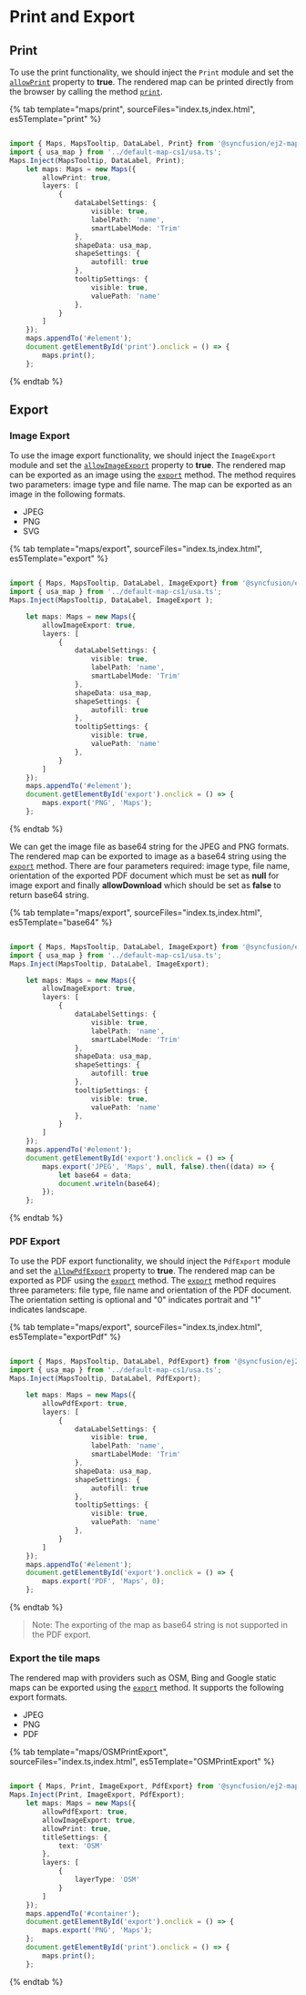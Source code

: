 # Print and Export

## Print

To use the print functionality, we should inject the `Print` module and set the [`allowPrint`](../api/maps/#allowprint) property to **true**. The rendered map can be printed directly from the browser by calling the method [`print`](../api/maps/#print).

{% tab template="maps/print", sourceFiles="index.ts,index.html", es5Template="print" %}

```typescript

import { Maps, MapsTooltip, DataLabel, Print} from '@syncfusion/ej2-maps';
import { usa_map } from '../default-map-cs1/usa.ts';
Maps.Inject(MapsTooltip, DataLabel, Print);
    let maps: Maps = new Maps({
        allowPrint: true,
        layers: [
            {
                dataLabelSettings: {
                    visible: true,
                    labelPath: 'name',
                    smartLabelMode: 'Trim'
                },
                shapeData: usa_map,
                shapeSettings: {
                    autofill: true
                },
                tooltipSettings: {
                    visible: true,
                    valuePath: 'name'
                },
            }
        ]
    });
    maps.appendTo('#element');
    document.getElementById('print').onclick = () => {
        maps.print();
    };

```

{% endtab %}

## Export

### Image Export

To use the image export functionality, we should inject the `ImageExport` module and set the [`allowImageExport`](../api/maps/#allowimageexport) property to **true**. The rendered map can be exported as an image using the [`export`](../api/maps/#export) method. The method requires two parameters: image type and file name. The map can be exported as an image in the following formats.

* JPEG
* PNG
* SVG

{% tab template="maps/export", sourceFiles="index.ts,index.html", es5Template="export" %}

```typescript

import { Maps, MapsTooltip, DataLabel, ImageExport} from '@syncfusion/ej2-maps';
import { usa_map } from '../default-map-cs1/usa.ts';
Maps.Inject(MapsTooltip, DataLabel, ImageExport );

    let maps: Maps = new Maps({
        allowImageExport: true,
        layers: [
            {
                dataLabelSettings: {
                    visible: true,
                    labelPath: 'name',
                    smartLabelMode: 'Trim'
                },
                shapeData: usa_map,
                shapeSettings: {
                    autofill: true
                },
                tooltipSettings: {
                    visible: true,
                    valuePath: 'name'
                },
            }
        ]
    });
    maps.appendTo('#element');
    document.getElementById('export').onclick = () => {
        maps.export('PNG', 'Maps');
    };

```

{% endtab %}

We can get the image file as base64 string for the JPEG and PNG formats. The rendered map can be exported to image as a base64 string using the [`export`](../api/maps/#export) method. There are four parameters required: image type, file name, orientation of the exported PDF document which must be set as **null** for image export and finally **allowDownload** which should be set as **false** to return base64 string.

{% tab template="maps/export", sourceFiles="index.ts,index.html", es5Template="base64" %}

```typescript

import { Maps, MapsTooltip, DataLabel, ImageExport} from '@syncfusion/ej2-maps';
import { usa_map } from '../default-map-cs1/usa.ts';
Maps.Inject(MapsTooltip, DataLabel, ImageExport);

    let maps: Maps = new Maps({
        allowImageExport: true,
        layers: [
            {
                dataLabelSettings: {
                    visible: true,
                    labelPath: 'name',
                    smartLabelMode: 'Trim'
                },
                shapeData: usa_map,
                shapeSettings: {
                    autofill: true
                },
                tooltipSettings: {
                    visible: true,
                    valuePath: 'name'
                },
            }
        ]
    });
    maps.appendTo('#element');
    document.getElementById('export').onclick = () => {
        maps.export('JPEG', 'Maps', null, false).then((data) => {
            let base64 = data;
            document.writeln(base64);
        });
    };

```

{% endtab %}

### PDF Export

To use the PDF export functionality, we should inject the `PdfExport` module and set the [`allowPdfExport`](../api/maps/#allowpdfexport) property to **true**. The rendered map can be exported as PDF using the [`export`](../api/maps/#export) method. The [`export`](../api/maps/#export) method requires three parameters: file type, file name and orientation of the PDF document. The orientation setting is optional and "0" indicates portrait and "1" indicates landscape.

{% tab template="maps/export", sourceFiles="index.ts,index.html", es5Template="exportPdf" %}

```typescript

import { Maps, MapsTooltip, DataLabel, PdfExport} from '@syncfusion/ej2-maps';
import { usa_map } from '../default-map-cs1/usa.ts';
Maps.Inject(MapsTooltip, DataLabel, PdfExport);

    let maps: Maps = new Maps({
        allowPdfExport: true,
        layers: [
            {
                dataLabelSettings: {
                    visible: true,
                    labelPath: 'name',
                    smartLabelMode: 'Trim'
                },
                shapeData: usa_map,
                shapeSettings: {
                    autofill: true
                },
                tooltipSettings: {
                    visible: true,
                    valuePath: 'name'
                },
            }
        ]
    });
    maps.appendTo('#element');
    document.getElementById('export').onclick = () => {
        maps.export('PDF', 'Maps', 0);
    };

```

{% endtab %}

>Note: The exporting of the map as base64 string is not supported in the PDF export.

<!-- markdownlint-disable MD010 -->

### Export the tile maps

The rendered map with providers such as OSM, Bing and Google static maps can be exported using the [`export`](../api/maps/#export) method. It supports the following export formats.

* JPEG
* PNG
* PDF

{% tab template="maps/OSMPrintExport", sourceFiles="index.ts,index.html", es5Template="OSMPrintExport" %}

```typescript

import { Maps, Print, ImageExport, PdfExport} from '@syncfusion/ej2-maps';
Maps.Inject(Print, ImageExport, PdfExport);
    let maps: Maps = new Maps({
        allowPdfExport: true,
        allowImageExport: true,
        allowPrint: true,
        titleSettings: {
			text: 'OSM'
		},
        layers: [
            {
                layerType: 'OSM'
            }
        ]
    });
    maps.appendTo('#container');
    document.getElementById('export').onclick = () => {
        maps.export('PNG', 'Maps');
    };
    document.getElementById('print').onclick = () => {
        maps.print();
    };

```

{% endtab %}